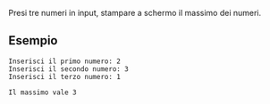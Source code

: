 Presi tre numeri in input, stampare a schermo il massimo dei numeri.

## Esempio

```plaintext
Inserisci il primo numero: 2
Inserisci il secondo numero: 3
Inserisci il terzo numero: 1

Il massimo vale 3
```